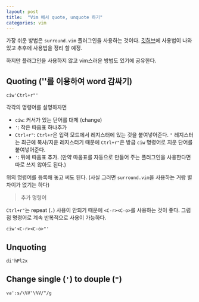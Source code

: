 ```yaml
---
layout: post
title:  "Vim 에서 quote, unquote 하기"
categories: vim
---
```


가장 쉬운 방법은 `surround.vim` 플러그인을 사용하는 것이다. [깃허브](https://github.com/tpope/vim-surround)에 사용법이 나와있고 추후에 사용법을 정리 할 예정. 

하지만 플러그인을 사용하지 않고 vim스러운 방법도 있기에 공유한다.


## Quoting (''를 이용하여 word 감싸기)
```vim
ciw'Ctrl+r"'
```
각각의 명령어를 설명하자면
- `ciw`: 커서가 있는 단어를 대체 (change) 
- `'`: 작은 따움표 하나추가
- `Ctrl+r"`: `Ctrl+r`은 입력 모드에서 레지스터에 있는 것을 붙여넣어준다. `"` 레지스터는 최근에 복사/지운 레지스터기 때문에 `Ctrl+r"`은 방금 `ciw` 명령어로 지운 단어를 붙여넣어준다.
- `'`: 뒤에 따옴표 추가. (만약 따옴표를 자동으로 만들어 주는 플러그인을 사용한다면 따로 쓰지 않아도 된다.)

위의 명령어를 등록해 놓고 써도 된다. (사실 그러면 `surround.vim`을 사용하는 거랑 별 차이가 없기는 하다)

> 추가 명령어

`Ctrl+r"`는 repeat (`.`) 사용이 안되기 때문에 `<C-r><C-o>`를 사용하는 것이 좋다. 그럼 점 명령어로 계속 반복적으로 사용이 가능하다.
```vim
ciw'<C-r><C-o>"'
```

## Unquoting
```vim
di'hPl2x
```

## Change single (`'`) to douple (`"`)
```vim
va':s/\%V'\%V/"/g
```
